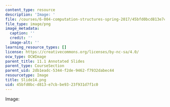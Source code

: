 ```yaml
---
content_type: resource
description: 'Image: '
file: /courses/6-004-computation-structures-spring-2017/45bfd0bcd813e7cbbe9323f931d7f1c0_Slide14.png
file_type: image/png
image_metadata:
  caption: ''
  credit: ''
  image-alt: ''
learning_resource_types: []
license: https://creativecommons.org/licenses/by-nc-sa/4.0/
ocw_type: OCWImage
parent_title: 11.1 Annotated Slides
parent_type: CourseSection
parent_uid: 2db1eadc-5344-f2de-9462-f7932dabec44
resourcetype: Image
title: Slide14.png
uid: 45bfd0bc-d813-e7cb-be93-23f931d7f1c0
---
```

Image: 